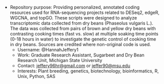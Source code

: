 - Repository purpose: Providing personalized, annotated coding resources used for RNA-sequencing projects related to DESeq2, edgeR, WGCNA, and topGO. These scripts were designed to analyze transcriptomic data collected from dry beans (Phaseolus vulgaris L.). The data was collected from pairs of brown and yellow dry beans with contrasting cooking times (fast vs. slow) at multiple soaking time points (0-18 hours in water) to investigate the genetic control of cooking time in dry beans. Sources are credited where non-original code is used.
  - Username: @HannahJeffery1
  - Work: Graduate Research Assistant, Sugarbeet and Dry Bean Research Unit, Michigan State University
  - Contact: jeffery96hr@gmail.com or jeffer90@msu.edu
  - Interests: Plant breeding, genetics, biotechnology, bioinformatics, R, Unix, Python, SAS

<!---
HannahJeffery1/HannahJeffery1 is a ✨ special ✨ repository because its `README.md` (this file) appears on your GitHub profile.
You can click the Preview link to take a look at your changes.
--->
